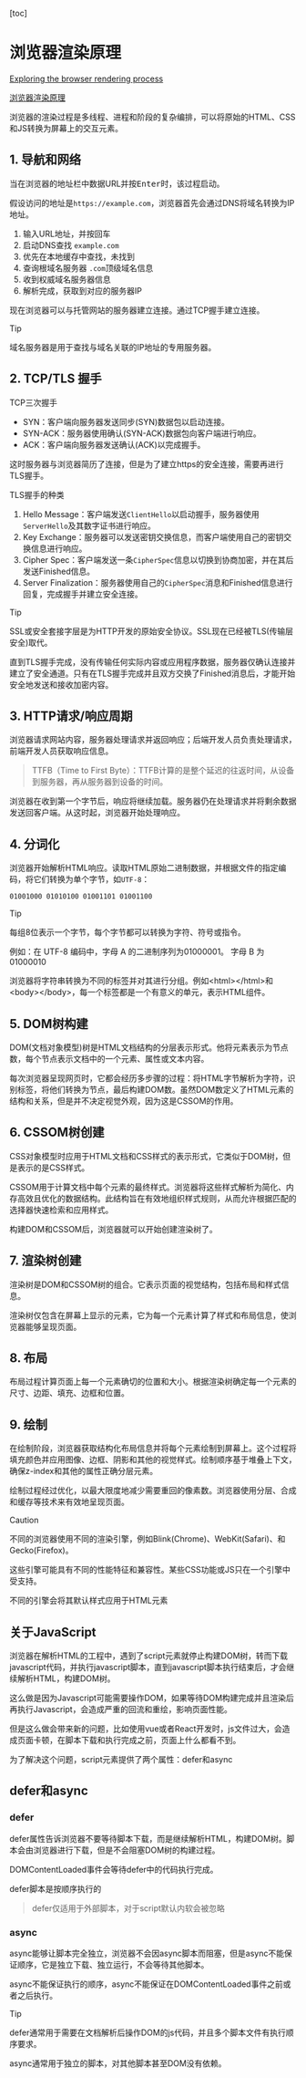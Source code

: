 [toc]

# 浏览器渲染原理

[Exploring the browser rendering process](https://abhisaha.com/blog/exploring-browser-rendering-process)

[浏览器渲染原理](https://segmentfault.com/a/1190000042909353)

浏览器的渲染过程是多线程、进程和阶段的复杂编排，可以将原始的HTML、CSS和JS转换为屏幕上的交互元素。

## 1. 导航和网络

当在浏览器的地址栏中数据URL并按<kbd>Enter</kbd>时，该过程启动。

假设访问的地址是`https://example.com`，浏览器首先会通过DNS将域名转换为IP地址。

1. 输入URL地址，并按回车
2. 启动DNS查找 `example.com`
3. 优先在本地缓存中查找，未找到
4. 查询根域名服务器 `.com`顶级域名信息
5. 收到权威域名服务器信息
6. 解析完成，获取到对应的服务器IP

现在浏览器可以与托管网站的服务器建立连接。通过TCP握手建立连接。

> [!tip]
>
> 域名服务器是用于查找与域名关联的IP地址的专用服务器。

## 2. TCP/TLS 握手

TCP三次握手

* SYN：客户端向服务器发送同步(SYN)数据包以启动连接。
* SYN-ACK：服务器使用确认(SYN-ACK)数据包向客户端进行响应。
* ACK：客户端向服务器发送确认(ACK)以完成握手。

这时服务器与浏览器简历了连接，但是为了建立https的安全连接，需要再进行TLS握手。

TLS握手的种类

1. Hello Message：客户端发送`ClientHello`以启动握手，服务器使用`ServerHello`及其数字证书进行响应。
2. Key Exchange：服务器可以发送密钥交换信息，而客户端使用自己的密钥交换信息进行响应。
3. Cipher Spec：客户端发送一条`CipherSpec`信息以切换到协商加密，并在其后发送Finished信息。
4. Server Finalization：服务器使用自己的`CipherSpec`消息和Finished信息进行回复，完成握手并建立安全连接。

> [!tip]
>
> SSL或安全套接字层是为HTTP开发的原始安全协议。SSL现在已经被TLS(传输层安全)取代。

直到TLS握手完成，没有传输任何实际内容或应用程序数据，服务器仅确认连接并建立了安全通道。只有在TLS握手完成并且双方交换了Finished消息后，才能开始安全地发送和接收加密内容。

## 3. HTTP请求/响应周期

浏览器请求网站内容，服务器处理请求并返回响应；后端开发人员负责处理请求，前端开发人员获取响应信息。

> TTFB（Time to First Byte）：TTFB计算的是整个延迟的往返时间，从设备到服务器，再从服务器到设备的时间。

浏览器在收到第一个字节后，响应将继续加载。服务器仍在处理请求并将剩余数据发送回客户端。从这时起，浏览器开始处理响应。

## 4. 分词化

浏览器开始解析HTML响应。读取HTML原始二进制数据，并根据文件的指定编码，将它们转换为单个字节，如`UTF-8`：

~~~ 
01001000 01010100 01001101 01001100
~~~

> [!tip]
>
> 每组8位表示一个字节，每个字节都可以转换为字符、符号或指令。
>
> 例如：在 UTF-8 编码中，字母 A 的二进制序列为01000001。 字母 B 为 01000010

浏览器将字符串转换为不同的标签并对其进行分组。例如\<html\>\</html\>和\<body\>\</body\>，每一个标签都是一个有意义的单元，表示HTML组件。

## 5. DOM树构建

DOM(文档对象模型)树是HTML文档结构的分层表示形式。他将元素表示为节点数，每个节点表示文档中的一个元素、属性或文本内容。

每次浏览器呈现网页时，它都会经历多步骤的过程：将HTML字节解析为字符，识别标签，将他们转换为节点，最后构建DOM数。虽然DOM数定义了HTML元素的结构和关系，但是并不决定视觉外观，因为这是CSSOM的作用。

## 6. CSSOM树创建

CSS对象模型时应用于HTML文档和CSS样式的表示形式，它类似于DOM树，但是表示的是CSS样式。

CSSOM用于计算文档中每个元素的最终样式。浏览器将这些样式解析为简化、内存高效且优化的数据结构。此结构旨在有效地组织样式规则，从而允许根据匹配的选择器快速检索和应用样式。

构建DOM和CSSOM后，浏览器就可以开始创建渲染树了。

## 7. 渲染树创建

渲染树是DOM和CSSOM树的组合。它表示页面的视觉结构，包括布局和样式信息。

渲染树仅包含在屏幕上显示的元素，它为每一个元素计算了样式和布局信息，使浏览器能够呈现页面。

## 8. 布局

布局过程计算页面上每一个元素确切的位置和大小。根据渲染树确定每一个元素的尺寸、边距、填充、边框和位置。

## 9. 绘制

在绘制阶段，浏览器获取结构化布局信息并将每个元素绘制到屏幕上。这个过程将填充颜色并应用图像、边框、阴影和其他的视觉样式。绘制顺序基于堆叠上下文，确保z-index和其他的属性正确分层元素。

绘制过程经过优化，以最大限度地减少需要重回的像素数。浏览器使用分层、合成和缓存等技术来有效地呈现页面。



> [!caution]
>
> 不同的浏览器使用不同的渲染引擎，例如Blink(Chrome)、WebKit(Safari)、和Gecko(Firefox)。
>
> 这些引擎可能具有不同的性能特征和兼容性。某些CSS功能或JS只在一个引擎中受支持。
>
> 不同的引擎会将其默认样式应用于HTML元素

## 关于JavaScript

浏览器在解析HTML的工程中，遇到了script元素就停止构建DOM树，转而下载javascript代码，并执行javascript脚本，直到javascript脚本执行结束后，才会继续解析HTML，构建DOM树。

这么做是因为Javascript可能需要操作DOM，如果等待DOM构建完成并且渲染后再执行Javascript，会造成严重的回流和重绘，影响页面性能。

但是这么做会带来新的问题，比如使用vue或者React开发时，js文件过大，会造成页面卡顿，在脚本下载和执行完成之前，页面上什么都看不到。

为了解决这个问题，script元素提供了两个属性：defer和async

## defer和async

### defer

defer属性告诉浏览器不要等待脚本下载，而是继续解析HTML，构建DOM树。脚本会由浏览器进行下载，但是不会阻塞DOM树的构建过程。

DOMContentLoaded事件会等待defer中的代码执行完成。

defer脚本是按顺序执行的

> defer仅适用于外部脚本，对于script默认内软会被忽略

### async

async能够让脚本完全独立，浏览器不会因async脚本而阻塞，但是async不能保证顺序，它是独立下载、独立运行，不会等待其他脚本。

async不能保证执行的顺序，async不能保证在DOMContentLoaded事件之前或者之后执行。

> [!tip]
>
> defer通常用于需要在文档解析后操作DOM的js代码，并且多个脚本文件有执行顺序要求。
>
> async通常用于独立的脚本，对其他脚本甚至DOM没有依赖。
